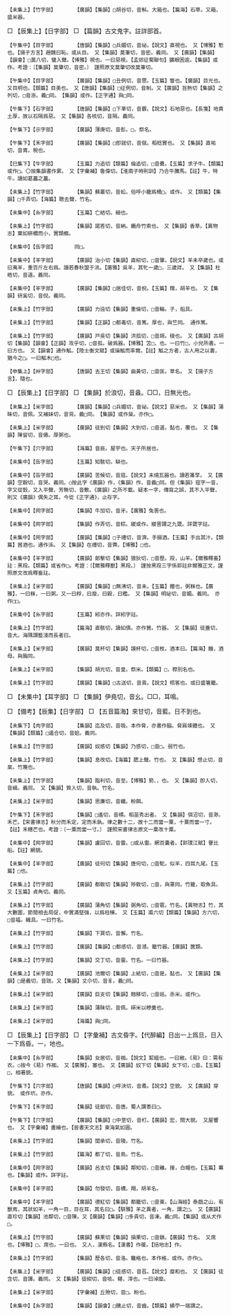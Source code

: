<!-- { "loadSidebar": true } -->
	【未集上】【竹字部】		【廣韻】【集韻】□胡谷切，音斛。大箱也。【篇海】石草。又箱，盛米器。

□	【辰集上】【日字部】	□	【篇韻】古文鬼字。註詳部首。

	【午集中】【目字部】		【唐韻】【集韻】□兵媚切，音祕。【說文】直視也。　又【博雅】慙也。【揚子方言】趙魏曰恥。或从目。　又【集韻】莫筆切，音密。義同。　又【廣韻】【集韻】【韻會】□莫八切，蠻入聲。【博雅】視也。一曰惡視。【孟郊征蜀聯句】獷眼困逾。【集韻】或作。考證：〔【集韻】莫肇切，音密。〕　謹照原文莫肇切改莫筆切。 

	【午集中】【目字部】		【廣韻】【集韻】□丑例切，音慸。【玉篇】瞥也。【廣韻】目光也。又目明也。【類篇】目美也。　又【唐韻】【集韻】□征例切，音制。又【廣韻】旨熱切【集韻】之列切，□音浙。義□同。　【集韻】或作。【正字通】與□同。

	【午集下】【石字部】		【唐韻】【集韻】□下革切，音覈。【說文】石地惡也。【長箋】地貴土厚，故以石隔爲惡。　又【集韻】各核切，音隔。義同。

	【午集下】【示字部】		【廣韻】薄庚切，音彭。□，祭名。

	【午集下】【禾字部】		【廣韻】【集韻】□卽就切，音僦。稻稔實也。　又【集韻】直祐切，音胄。稅也。

	【巳集下】【牛字部】		【玉篇】力追切【類篇】倫追切，□音纍。【玉篇】求子牛。【類篇】或作□。〇按集韻書作累。　又【字彙補】魯偉切。【淮南子時則訓】乃合牛騰馬。【註】牛，特牛。讀如葛藟之藟。

	【未集上】【竹字部】		【集韻】蘇叢切，音蚣。俗呼小籠爲桶□。或作。　又【類篇】【集韻】□千弄切。【海篇】聰去聲，竹名。

	【未集中】【糸字部】		【玉篇】亡結切。細也。

	【未集上】【竹字部】		【集韻】諾答切，音納。纜舟竹索也。　又【集韻】香草。【異物志】葉如栟櫚而小，實類榔。

	【未集中】【缶字部】		同□。

	【未集中】【羊字部】		【廣韻】治小切【集韻】直紹切，□音肇。【說文】羊未卒歲也。或曰夷羊，重百斤左右爲。讀若春秋盟于洮。【廣雅】吳羊，其牝一歲□，三歲牂。　又【集韻】杜皓切，音道。義同。

	【未集中】【羊字部】		【廣韻】【集韻】□居佳切，音掜。【玉篇】羺，胡羊也。　又【集韻】研奚切，音倪。義同。

	【未集上】【竹字部】		【廣韻】力迍切【集韻】重倫切，□音輪。子，船具。

	【未集上】【竹字部】		【集韻】【正韻】□都毒切，音篤。厚也，與竺同。　通作篤。

	【未集上】【竹字部】		【廣韻】戸吳切【集韻】洪孤切，□音胡。稜也。　又【廣韻】古胡切【集韻】【韻會】【正韻】攻乎切，□音孤。破爲器。【博雅】笘□，也。一曰竹□，小兒所書。一曰方也。　又【韻會】通作觚。【陸士衡文賦】或操觚而率爾。【註】觚之方者，古人用之以書，猶今之□。一曰觚木□也。

	【申集上】【艸字部】		【唐韻】去王切【集韻】曲黃切，□音匡。草名。　又【揚子方言】，隨也。

□	【辰集上】【日字部】	□	【集韻】於浪切，音盎。□□，日無光也。

	【未集上】【米字部】		【廣韻】【集韻】□兵媚切，音祕。【說文】惡米也。　又【集韻】蒲昧切，音佩。又補妹切，音背。義□同。　【集韻】或作粊。亦作□。

	【未集上】【米字部】		【廣韻】徒到切【集韻】大到切，□音道。黏也，覆也。　又【集韻】陳留切，音儔。厚粥也。

	【午集下】【穴字部】		【海篇】音辰。屋宇也。天子所居也。

	【未集中】【缶字部】		【玉篇】知駭切。缺也。

	【未集中】【缶字部】		【廣韻】苦候切，音寇。【說文】未燒瓦器也。讀若筩莩。　又【廣韻】空穀切，音哭。義同。○按此字《廣韻》作，《集韻》作，音義□同。但《集韻》寇字一音，字又從瑴，又入平聲，芳無切，音敷。《廣韻》之所不載。疑本一字，傳寫之誤，其不入平聲，則又《廣韻》偶失之耳。今從《正字通》，止存字。

	【未集中】【网字部】		【集韻】牛加切，音牙。【廣雅】兔罟也。

	【未集中】【网字部】		【集韻】作弄切，音粽。緵或作。緵罟謂之九罭。詳罭字註。

	【未集中】【网字部】		【廣韻】【集韻】□子禮切，音濟。手搦酒。【玉篇】手出其汁。【類篇】莤酒也。通作泲。　又【集韻】在禮切，音薺。【博雅】□也。

	【未集中】【羊字部】		【廣韻】郞擊切【集韻】狼狄切，□音歷。羖，山羊。【爾雅釋畜】註：黑羖。【類篇】或省作□。考證：〔【爾雅釋獸】黑羖。〕　謹按黑羖三字係郭註非爾雅正文，謹照原文改爲釋畜註。 

	【未集上】【米字部】		【廣韻】【集韻】□無沸切，音未。【玉篇】饘也，粥粖也。【廣雅】，一曰粖，一曰粥。又一曰粰，曰糜，曰毇，曰糮。　又【集韻】明祕切，音媚。義同。　亦作□□。

	【未集中】【糸字部】		【玉篇】紖亦作。詳紖字註。

	【未集上】【竹字部】		【篇海】直駭切，讀如債。亦作簤。竹器。　又【集韻】徒蓋切，音大。海隅謂籃淺而長者曰。

	【未集上】【米字部】		【廣韻】莫杯切【集韻】謨杯切，□音枚。酒本曰。【篇海】麯，酒母。與酶同。

	【未集上】【米字部】		【集韻】胡光切，音皇。祭米。【類篇】□，穄別名也。

	【未集上】【竹字部】		【廣韻】【集韻】□古送切，音貢。【說文】桮笿也。或曰盛箸籠。

□	【未集中】【耳字部】	□	【集韻】伊堯切，音幺。□□，耳鳴。

□	【備考】【辰集】【日字部】	□	【五音篇海】來甘切，音藍。日不到也。

	【未集下】【肉字部】		【集韻】迄及切，音吸。本作脅，亦書作脇。脅肩竦體也。　又【集韻】【類篇】□遏合切，音姶。義同。

	【未集上】【竹字部】		【廣韻】奴感切【集韻】乃感切，□音□。弱竹也。

	【未集上】【竹字部】		【集韻】息改切。【海篇】腮上聲。竹也。　又【集韻】想止切，音枲。竹篾也。

	【未集上】【竹字部】		【集韻】脂利切，音至。【博雅】箭、，也。　又【集韻】卽入切，音緝。義同。　又【集韻】質入切，音執。竹名。

	【未集上】【米字部】		【集韻】思廉切，音纖。粉餌。

	【午集下】【禾字部】		【集韻】□遙切，音標。稻苗秀出者。　又【集韻】弭沼切，音渺。禾芒。【宋書律志】秋分而禾定，定而禾孰。律之數十二，故十二而當一粟，十粟而當一寸。【註】禾穗芒也。考證：〔一粟而當一寸。〕　謹照宋書律志原文一粟改十粟。 

	【未集中】【网字部】		【集韻】盧回切，音雷。□或从雷。網百囊者。【郭璞江賦】罾比船。【註】網貌。

	【未集中】【羊字部】		【廣韻】徒何切【集韻】唐何切，□音駝。似羊，四耳九尾。【玉篇】□也。

	【未集上】【竹字部】		【廣韻】都敎切【集韻】陟敎切，□音。與罩同。竹籠，取魚具。　又【玉篇】貞角切。義同。

	【未集上】【竹字部】		【廣韻】蒲角切【集韻】弼角切，□音雹。竹名。【異物志】竹，其大數圍，節閒相去局促，中實滿堅强，以爲柱棟。　又【玉篇】甫六切【類篇】【集韻】方六切，□音福。織具。一曰竹名。

	【未集上】【竹字部】		【集韻】下買切，音懈。竹名。

	【未集上】【竹字部】		【廣韻】【集韻】□都感切，音澸。籠竹器。【廣韻】篋類。

	【未集上】【竹字部】		【集韻】交丁切，音靈。竹名。一曰竹器。

	【未集上】【米字部】		【廣韻】池爾切【集韻】上紙切，□音是。黏也。　又【廣韻】【集韻】□是義切，音豉。又【集韻】丈尒切，音豸。義□同。

	【未集上】【米字部】		【廣韻】巨支切【集韻】翹移切，□音祇。赤米。或作□。

	【未集上】【米字部】		【集韻】蒲昧切，音佩。硏米以糝羹也。

	【未集上】【米字部】		【海篇】與□同。

□	【辰集上】【日字部】	□	【字彙補】古文昏字。【代醉編】日出一上爲旦，日入一下爲昏。一，地也。

	【未集中】【糸字部】		【集韻】女居切，音袽。【說文】絜縕也。一曰敝。《易》曰：需有衣。○按今《易》作袽。　又【廣雅】，塞也。　又【廣韻】奴下切【集韻】女下切，□音。【玉篇】□，相著貌。

	【午集下】【穴字部】		【唐韻】【集韻】□呼決切，音矞。【說文】空貌。　又【廣韻】穿貌。　或作坹。亦作。

	【午集下】【禾字部】		【集韻】徒郞切，音唐。蜀人謂黍曰□。

	【午集下】【穴字部】		【廣韻】【集韻】□中莖切，音朾。【廣韻】宏，闊大貌。　又屋響也。　又【字彙補】畫繪也。【晉書天文志】東海氣如圓。

	【未集上】【竹字部】		【集韻】閭承切，音陵。竹名。

	【未集上】【竹字部】		【篇海】都了切，音鳥。竹名。

	【未集中】【网字部】		【廣韻】呂支切【集韻】鄰知切，□音離。接，白帽也。【玉篇】羃也。【集韻】或作。詳字註。

	【未集中】【羊字部】		【集韻】勿發切，音襪。羯，胡羊名。

	【未集中】【羊字部】		【廣韻】德紅切【集韻】都籠切，□音東。【山海經】泰戲之山，有獸焉，其狀如羊，一角一目，目在耳，其名曰□。【駢雅】羊之異者，一角，謂之□。　又【廣韻】直珍切【集韻】池鄰切，□音陳。又【廣韻】【集韻】□多貢切，音凍。義□同。【集韻】或从犬作□。

	【未集上】【竹字部】		【廣韻】蘇果切【集韻】損果切，□音鎖。【廣韻】竹名。　又席也。【博雅】□，席也。一曰也。　又人，漢縣名。【漢書】作葰。【括地志】作。

	【未集上】【竹字部】		【集韻】歷各切，音洛。籬格也。本作格，或作。亦作□。

	【未集上】【米字部】		【廣韻】【集韻】□徒感切，音萏。【說文】糜和也。　又【廣韻】徒含切，音譚。義同。　又【集韻】徒紺切，音啖。糂，滓也。一曰淖糜。

	【未集上】【米字部】		【字彙補】丘殮切，音□。粉也。

	【未集中】【糸字部】		【集韻】【韻會】□醜止切，音齒。【類篇】績苧一端謂之。

